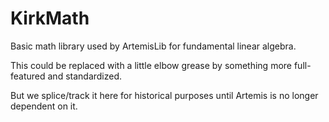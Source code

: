 # KirkMath

Basic math library used by ArtemisLib for fundamental linear algebra.

This could be replaced with a little elbow grease by something more full-featured and standardized.

But we splice/track it here for historical purposes until Artemis is no longer dependent on it.
